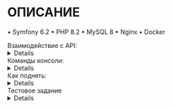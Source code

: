 # ОПИСАНИЕ 

• Symfony 6.2
• PHP 8.2
• MySQL 8
• Nginx
• Docker


<summary>Взаимодействие с API:</summary>
<details>
  
- `book/create/{book_json}` Принимает JSON строку содержащую title, releaseDate, bookPublisher, bookAuthor.
- `book/all` Возвращает JSON (поля книг, авторы, издатели).
- `book/delete/{id}` Принимает id книги.

- `author/create/{author_json}` Принимает JSON строку содержащую name, surname, books_ids[].
- `author/delete/{id}` Принимает id автора.

- `publisher/create/{publisher_json}` Принимает JSON строку содержащую name, address, books_ids[].
- `publisher/update/{publisher_json}` Принимает JSON строку содержащую (опционально) name, (опционально) address, (опционально) books_ids[].
- `publisher/delete/{id}` Принимает id издателя.
</details>

<summary>Команды консоли:</summary>
<details>
  - CleanupAuthorsCommand Команда по удалению всех авторов, у которых нет книг
  - TestDataGen Команда по наполнению БД тестовыми данными (несколько авторов/книг/издательств) 
</details>

<summary>Как поднять:</summary>
<details>
  
- Репозиторий скачать и поместить в домашнюю директорию пользователя 
- Настраиваем `.env`
- Запускаем билд `docker-compose up -d --build`
- Делаем миграции `php bin/console doctrine:migrations:migrate`

Стандартный url `http://127.0.0.1`
</details>

<summary>Тестовое задание</summary>
<details>
Тестовое задание

Требования
• Symfony 6 или 7
• Doctrine ORM
• Без нативных запросов SQL
• MySQL
• Документация по установке и запуску (можно в readme.md)

Спецификация
Сущности:
• Книга (наименование, год издания, издатель (MtO), автор(MtM))
• Автор (имя, фамилия, книги (MtM))
• Издатель (наименование, адрес, книги (OtM))

HTTP API (пользовательские интерфейсы не нужны):
• Получение всех книг (помимо полей книги, возвращать фамилию автора и наименование издательства)
• Создание нового автора
• Создание книги с привязкой к существующему автору
• Редактирование издателя
• Удаление книги/автора/издателя

Symfony команды:
• Команда по наполнению БД тестовыми данными (несколько авторов/книг/издательств)
• Команда по удалению всех авторов, у которых нет книг
</details>
